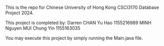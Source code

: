 This is the repo for Chinese University of Hong Kong CSCI3170 Database Project 2024.

This project is completed by:
Darren CHAN Yu Hao 1155216989
MINH Nguyen
MUI Chung Yin 1155163035 

You may execute this project by simply running the Main.java file.
